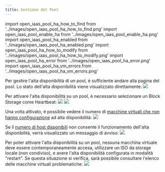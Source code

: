 ```yaml
---
title: Gestione del Pool
---
```

import open_iaas_pool_ha_how_to_find from '../images/open_iaas_pool_ha_how_to_find.png'
import open_iaas_pool_enable_ha from '../images/open_iaas_pool_enable_ha.png'
import open_iaas_pool_ha_enabled from '../images/open_iaas_pool_ha_enabled.png'
import open_iaas_pool_ha_how_to_modify from '../images/open_iaas_pool_ha_how_to_modify.png'
import open_iaas_pool_ha_error from '../images/open_iaas_pool_ha_error.png'
import open_iaas_pool_ha_vm_errors from '../images/open_iaas_pool_ha_vm_errors.png'

Per gestire l'alta disponibilità di un pool, è sufficiente andare alla pagina del pool. Lo stato dell'alta disponibilità viene visualizzato direttamente:
<img src={open_iaas_pool_ha_how_to_find} />

Per attivare l'alta disponibilità su un pool, è necessario selezionare un Block Storage come Heartbeat:
<img src={open_iaas_pool_ha_how_to_modify} />
<img src={open_iaas_pool_enable_ha} />

Una volta attivato, è possibile vedere il numero di [macchine virtuali che non hanno configurazione](manage_vm.md) ad alta disponibilità:
<img src={open_iaas_pool_ha_enabled} />

Se il [numero di host disponibili](../../concepts.md#alta-disponibilità) non consente il funzionamento dell'alta disponibilità, verrà visualizzato un messaggio di avviso:
<img src={open_iaas_pool_ha_error} />

Per poter attivare l'alta disponibilità su un pool, nessuna macchina virtuale deve essere contemporaneamente accesa, utilizzare un ISO da storage locale (non condiviso), e avere l'alta disponibilità configurata in modalità "restart". Se questa situazione si verifica, sarà possibile consultare l'elenco delle macchine virtuali problematiche:
<img src={open_iaas_pool_ha_vm_errors} />
